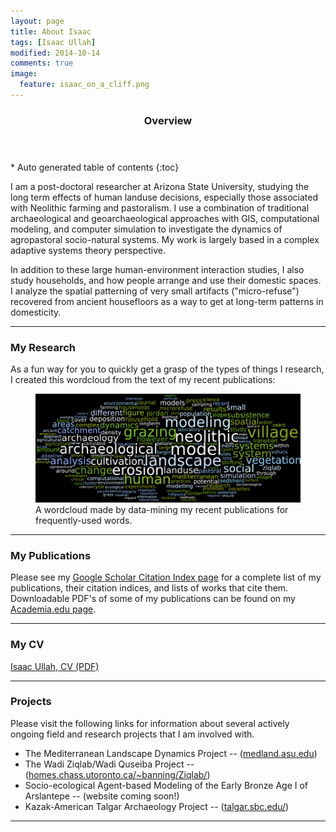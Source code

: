 ```yaml
---
layout: page
title: About Isaac
tags: [Isaac Ullah]
modified: 2014-10-14
comments: true
image:
  feature: isaac_on_a_cliff.png
---
```


<section id="table-of-contents" class="toc">
  <header>
    <h3>Overview</h3>
  </header>
<div id="drawer" markdown="1">
*  Auto generated table of contents
{:toc}
</div>
</section><!-- /#table-of-contents -->

I am a post-doctoral researcher at Arizona State University, studying the long term effects of human landuse decisions, especially those associated with Neolithic farming and pastoralism. I use a combination of traditional archaeological and geoarchaeological approaches with GIS, computational modeling, and computer simulation to investigate the dynamics of agropastoral socio-natural systems. My work is largely based in a complex adaptive systems theory perspective.

In addition to these large human-environment interaction studies, I also study households, and how people arrange and use their domestic spaces. I analyze the spatial patterning of very small artifacts ("micro-refuse") recovered from ancient housefloors as a way to get at long-term patterns in domesticity.

* * *

### My Research

As a fun way for you to quickly get a grasp of the types of things I research, I created this wordcloud from the text of my recent publications:
<figure>
	<img src="/images/total_wordcloud.png" alt="A wordcloud of terms from Isaac's recent publications">
	<figcaption> A wordcloud made by data-mining my recent publications for frequently-used words.</figcaption>
</figure>

* * *

### My Publications

Please see my [Google Scholar Citation Index page](http://scholar.google.com/citations?hl=en&user=Rrg5NlUAAAAJ) for a complete list of my publications, their citation indices, and lists of works that cite them.
Downloadable PDF's of some of my publications can be found on my [Academia.edu page](https://asu.academia.edu/IsaacUllah).

* * *

### My CV

[Isaac Ullah, CV (PDF)](/pdf/Isaac_Ullah_CV.pdf)

* * *

### Projects
Please visit the following links for information about several actively ongoing field and research projects that I am involved with.

* The Mediterranean Landscape Dynamics Project -- ([medland.asu.edu](http://medland.asu.edu))
* The Wadi Ziqlab/Wadi Quseiba Project -- ([homes.chass.utoronto.ca/~banning/Ziqlab/](http://homes.chass.utoronto.ca/%7Ebanning/Ziqlab/))
* Socio-ecological Agent-based Modeling of the Early Bronze Age I of Arslantepe -- (website coming soon!)
* Kazak-American Talgar Archaeology Project -- ([talgar.sbc.edu/](http://talgar.sbc.edu/))

* * *
